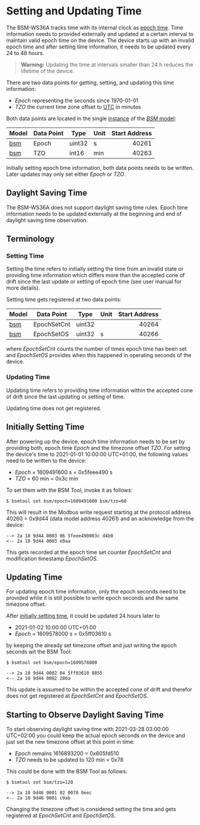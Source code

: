 # Setting and Updating Time

The BSM-WS36A tracks time with its internal clock as [epoch
time](https://en.wikipedia.org/wiki/Unix_time). Time information needs to
provided externally and updated at a certain interval to maintain valid epoch
time on the device. The device starts up with an invalid epoch time and after
setting time information, it needs to be updated every 24 to 48 hours.

> **Warning:** Updating the time at intervals smaller than 24 h reduces the
> lifetime of the device.

There are two data points for getting, setting, and updating this time
information:

- _Epoch_ representing the seconds since 1970-01-01
- _TZO_ the current time zone offset to
  [UTC](https://en.wikipedia.org/wiki/Coordinated_Universal_Time) in minutes

Both data points are located in the single
[instance](modbus-interface.md#model-instances) of the [_BSM_
model](../../bauer_bsm/bsm/models/smdx_64900.xml):

| Model                                            | Data Point | Type   | Unit | Start Address |
| ------------------------------------------------ | ---------- | ------ | ---- | ------------: |
| [bsm](../../bauer_bsm/bsm/models/smdx_64900.xml) | Epoch      | uint32 | s    | 40261         |
| [bsm](../../bauer_bsm/bsm/models/smdx_64900.xml) | TZO        | int16  | min  | 40263         |

Initially setting epoch time information, both data points needs to be written.
Later updates may only set either _Epoch_ or _TZO_.


## Daylight Saving Time

The BSM-WS36A does not support daylight saving time rules. Epoch time
information needs to be updated externally at the beginning and end of daylight
saving time observation.


## Terminology

### Setting Time

Setting the time refers to initially setting the time from an invalid state or
providing time information which differs more than the accepted cone of drift
since the last update or setting of epoch time (see user manual for more
details).

Setting time gets registered at two data points:

| Model                                            | Data Point  | Type   | Unit | Start Address |
| ------------------------------------------------ | ----------- | ------ | ---- | ------------: |
| [bsm](../../bauer_bsm/bsm/models/smdx_64900.xml) | EpochSetCnt | uint32 |      | 40264         |
| [bsm](../../bauer_bsm/bsm/models/smdx_64900.xml) | EpochSetOS  | uint32 | s    | 40266         |

where _EpochSetCnt_ counts the number of times epoch time has been set and
_EpochSetOS_ provides when this happened in operating seconds of the device.


### Updating Time

Updating time refers to providing time information within the accepted cone of
drift since the last updating or setting of time.

Updating time does not get registered.


## Initially Setting Time

After powering up the device, epoch time information needs to be set by
providing both, epoch time _Epoch_ and the timezone offset _TZO_. For setting
the device's time to 2021-01-01 10:00:00 UTC+01:00, the following values need
to be written to the device:

- _Epoch_ = 1609491600 s = 0x5feee490 s
- _TZO_ = 60 min = 0x3c min

To set them with the BSM Tool, invoke it as follows:
```
$ bsmtool set bsm/epoch=1609491600 bsm/tzo=60
```

This will result in the Modbus write request starting at the protocol address
40260 = 0x9d44 (data model address 40261) and an acknowledge from the device:
```
--> 2a 10 9d44 0003 06 5feee490003c d4b0
<-- 2a 10 9d44 0003 e9aa
```
This gets recorded at the epoch time set counter _EpochSetCnt_ and modification
timestamp _EpochSetOS_.


## Updating Time

For updating epoch time information, only the epoch seconds need to be provided
while it is still possible to write epoch seconds and the same timezone offset.

After [initially setting time](#initially-setting-time), it could be updated 24
hours later to

- 2021-01-02 10:00:00 UTC+01:00
- _Epoch_ = 1609578000 s = 0x5ff03610 s

by keeping the already set timezone offset and just writing the epoch seconds
wit the BSM Tool:
```
$ bsmtool set bsm/epoch=1609578000
```
```
--> 2a 10 9d44 0002 04 5ff03610 8855
<-- 2a 10 9d44 0002 286a
```
This update is assumed to be within the accepted cone of drift and therefor
does not get registered at _EpochSetCnt_ and _EpochSetOS_.


## Starting to Observe Daylight Saving Time

To start observing daylight saving time with 2021-03-28 03:00:00 UTC+02:00 you
could keep the actual epoch seconds on the device and just set the new timezone
offset at this point in time:

- _Epoch_ remains 1616893200 = 0x605fd510
- _TZO_ needs to be updated to 120 min = 0x78

This could be done with the BSM Tool as follows:
```
$ bsmtool set bsm/tzo=120
```
```
--> 2a 10 9d46 0001 02 0078 0eec
<-- 2a 10 9d46 0001 c9ab
```
Changing the timezone offset is considered setting the time and gets registered
at _EpochSetCnt_ and _EpochSetOS_.
